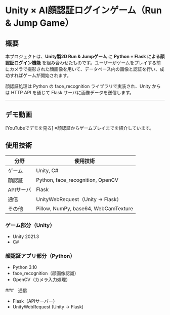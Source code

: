 # Unity × AI顔認証ログインゲーム（Run & Jump Game）

## 概要

本プロジェクトは、**Unity製2D Run & Jumpゲーム** に **Python + Flask による顔認証ログイン機能** を組み合わせたものです。ユーザーがゲームをプレイする前にカメラで撮影された顔画像を用いて、データベース内の画像と認証を行い、成功すればゲームが開始されます。

顔認証処理は Python の face_recognition ライブラリで実装され、Unity からは HTTP API を通じて Flask サーバに画像データを送信します。

---

## デモ動画

[YouTubeでデモを見る] 
※顔認証からゲームプレイまでを紹介しています。

## 使用技術
| 分野         | 使用技術                              |
|--------------|----------------------------------------|
| ゲーム        | Unity, C#                              |
| 顔認証        | Python, face_recognition, OpenCV       |
| APIサーバ     | Flask                                  |
| 通信         | UnityWebRequest（Unity → Flask）       |
| その他       | Pillow, NumPy, base64, WebCamTexture   |

### ゲーム部分（Unity）
- Unity 2021.3
- C#

### 顔認証アプリ部分（Python）
- Python 3.10
- face_recognition（顔画像認識）
- OpenCV（カメラ入力処理）

###　通信
- Flask（APIサーバー）
- UnityWebRequest (Unity → Flask)
